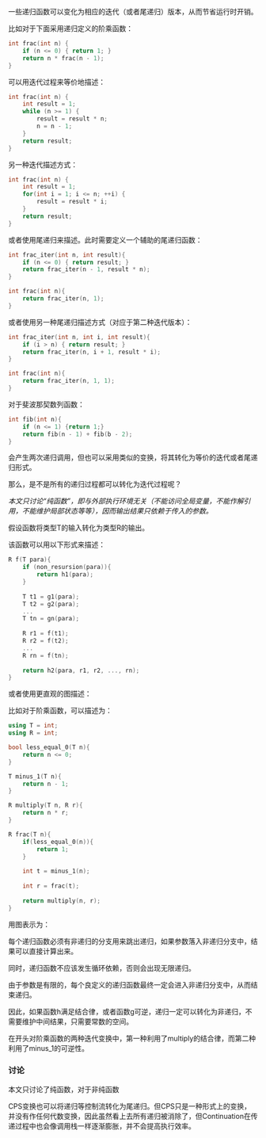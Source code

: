 一些递归函数可以变化为相应的迭代（或者尾递归）版本，从而节省运行时开销。

比如对于下面采用递归定义的阶乘函数：

```c
int frac(int n) {
    if (n <= 0) { return 1; }
    return n * frac(n - 1);
}
```

可以用迭代过程来等价地描述：

``` c
int frac(int n) {
    int result = 1;
    while (n >= 1) {
        result = result * n;
        n = n - 1;
    }
    return result;
}
```

另一种迭代描述方式：

```c
int frac(int n) {
    int result = 1;
    for(int i = 1; i <= n; ++i) {
        result = result * i;
    }
    return result;
}
```

或者使用尾递归来描述。此时需要定义一个辅助的尾递归函数：

```c
int frac_iter(int n, int result){
    if (n <= 0) { return result; }
    return frac_iter(n - 1, result * n);
}

int frac(int n){
    return frac_iter(n, 1);
}
```

或者使用另一种尾递归描述方式（对应于第二种迭代版本）：

```c
int frac_iter(int n, int i, int result){
    if (i > n) { return result; }
    return frac_iter(n, i + 1, result * i);
}

int frac(int n){
    return frac_iter(n, 1, 1);
}
```



对于斐波那契数列函数：

```c
int fib(int n){ 
    if (n <= 1) {return 1;} 
    return fib(n - 1) + fib(b - 2);
}
```

会产生两次递归调用，但也可以采用类似的变换，将其转化为等价的迭代或者尾递归形式。



那么，是不是所有的递归过程都可以转化为迭代过程呢？

*本文只讨论“纯函数”，即与外部执行环境无关（不能访问全局变量，不能作解引用，不能维护局部状态等等），因而输出结果只依赖于传入的参数。*

假设函数将类型T的输入转化为类型R的输出。

该函数可以用以下形式来描述：

```c++
R f(T para){
    if (non_resursion(para)){
        return h1(para);
    }
    
    T t1 = g1(para);
    T t2 = g2(para);
    ...
    T tn = gn(para);
    
    R r1 = f(t1);
    R r2 = f(t2);
    ...
    R rn = f(tn);
    
    return h2(para, r1, r2, ..., rn);
}
```

或者使用更直观的图描述：





比如对于阶乘函数，可以描述为：

```c++
using T = int;
using R = int;

bool less_equal_0(T n){
    return n <= 0;
}

T minus_1(T n){
    return n - 1;
}

R multiply(T n, R r){
    return n * r;
}

R frac(T n){
    if(less_equal_0(n)){
        return 1;
    }
    
    int t = minus_1(n);
    
    int r = frac(t);
    
    return multiply(n, r);
}
```

用图表示为：





每个递归函数必须有非递归的分支用来跳出递归，如果参数落入非递归分支中，结果可以直接计算出来。

同时，递归函数不应该发生循环依赖，否则会出现无限递归。

由于参数是有限的，每个良定义的递归函数最终一定会进入非递归分支中，从而结束递归。





因此，如果函数h满足结合律，或者函数g可逆，递归一定可以转化为非递归，不需要维护中间结果，只需要常数的空间。

在开头对阶乘函数的两种迭代变换中，第一种利用了multiply的结合律，而第二种利用了minus_1的可逆性。









### 讨论

本文只讨论了纯函数，对于非纯函数

CPS变换也可以将递归等控制流转化为尾递归。但CPS只是一种形式上的变换，并没有作任何代数变换，因此虽然看上去所有递归被消除了，但Continuation在传递过程中也会像调用栈一样逐渐膨胀，并不会提高执行效率。


